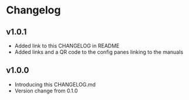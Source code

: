 # Changelog

## v1.0.1

- Added link to this CHANGELOG in README
- Added links and a QR code to the config panes linking to the manuals

## v1.0.0

- Introducing this CHANGELOG.md
- Version change from 0.1.0
